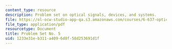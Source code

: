 ```yaml
---
content_type: resource
description: Problem set on optical signals, devices, and systems.
file: https://ol-ocw-studio-app-qa.s3.amazonaws.com/courses/6-637-optical-signals-devices-and-systems-spring-2003/1233e31eb311a4096d8f58d253691d1f_6637PSET5.pdf
file_type: application/pdf
resourcetype: Document
title: Problem Set No. 5
uid: 1233e31e-b311-a409-6d8f-58d253691d1f
---
```


